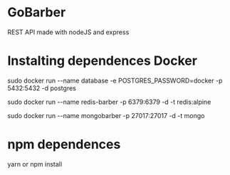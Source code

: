# GoBarber
REST API made with nodeJS and express

# Instalting dependences Docker


sudo docker run --name database -e POSTGRES_PASSWORD=docker -p 5432:5432 -d postgres

sudo docker run --name redis-barber -p 6379:6379 -d -t redis:alpine

sudo docker run --name mongobarber -p 27017:27017 -d -t mongo


# npm dependences

yarn or npm install
